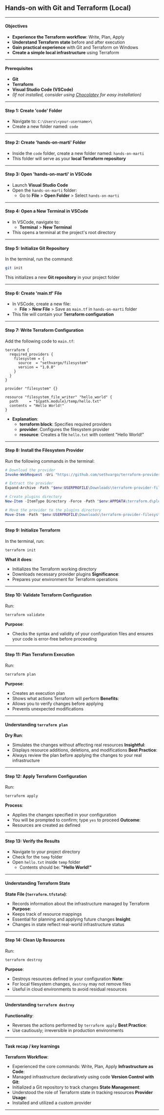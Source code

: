## Hands-on with Git and Terraform (Local)

---

#### Objectives

- **Experience the Terraform workflow**: Write, Plan, Apply
- **Understand Terraform state** before and after execution
- **Gain practical experience** with Git and Terraform on Windows
- **Create a simple local infrastructure** using Terraform

---

#### Prerequisites

- **Git**
- **Terraform**
- **Visual Studio Code (VSCode)**
- *(If not installed, consider using [Chocolatey](https://chocolatey.org/) for easy installation)*

---

#### Step 1: Create 'code' Folder

- Navigate to: `C:\Users\<your-username>\`
- Create a new folder named: `code`

---

#### Step 2: Create 'hands-on-marti' Folder

- Inside the `code` folder, create a new folder named: `hands-on-marti`
- This folder will serve as your **local Terraform repository**

---

#### Step 3: Open 'hands-on-marti' in VSCode

- Launch **Visual Studio Code**
- Open the `hands-on-marti` folder:
  - Go to **File** > **Open Folder** > Select `hands-on-marti`

---

#### Step 4: Open a New Terminal in VSCode

- In VSCode, navigate to:
  - **Terminal** > **New Terminal**
- This opens a terminal at the project's root directory

---

#### Step 5: Initialize Git Repository

In the terminal, run the command:

  ```bash
  git init
  ```

This initializes a new **Git repository** in your project folder

---

#### Step 6: Create 'main.tf' File

- In VSCode, create a new file:
  - **File** > **New File** > Save as `main.tf` in `hands-on-marti` folder
- This file will contain your **Terraform configuration**

---

#### Step 7: Write Terraform Configuration

Add the following code to `main.tf`:

  ```hcl
  terraform {
    required_providers {
      filesystem = {
        source  = "sethvargo/filesystem"
        version = "1.0.0"
      }
    }
  }

  provider "filesystem" {}

  resource "filesystem_file_writer" "hello_world" {
    path     = "${path.module}/temp/hello.txt"
    contents = "Hello World!"
  }
  ```

- **Explanation**:
  - **terraform block**: Specifies required providers
  - **provider**: Configures the filesystem provider
  - **resource**: Creates a file `hello.txt` with content "Hello World!"

---

#### Step 8: Install the Filesystem Provider

Run the following commands in the terminal:

  ```powershell
  # Download the provider
  Invoke-WebRequest -Uri "https://github.com/sethvargo/terraform-provider-filesystem/releases/download/v1.0.0/terraform-provider-filesystem_1.0.0_windows_amd64.zip" -OutFile "$env:USERPROFILE\Downloads\terraform-provider-filesystem.zip"

  # Extract the provider
  Expand-Archive -Path "$env:USERPROFILE\Downloads\terraform-provider-filesystem.zip" -DestinationPath "$env:USERPROFILE\Downloads\terraform-provider-filesystem" -Force

  # Create plugins directory
  New-Item -ItemType Directory -Force -Path "$env:APPDATA\terraform.d\plugins"

  # Move the provider to the plugins directory
  Move-Item -Path "$env:USERPROFILE\Downloads\terraform-provider-filesystem" -Destination "$env:APPDATA\terraform.d\plugins\terraform-provider-filesystem" -Force
  ```

---

#### Step 9: Initialize Terraform

In the terminal, run:

  ```bash
  terraform init
  ```

**What it does**:
  - Initializes the Terraform working directory
  - Downloads necessary provider plugins
**Significance**:
  - Prepares your environment for Terraform operations

---

#### Step 10: Validate Terraform Configuration

Run:

  ```bash
  terraform validate
  ```

**Purpose**:
  - Checks the syntax and validity of your configuration files and ensures your code is error-free before proceeding

---

#### Step 11: Plan Terraform Execution

Run:

  ```bash
  terraform plan
  ```

**Purpose**:
  - Creates an execution plan
  - Shows what actions Terraform will perform
**Benefits**:
  - Allows you to verify changes before applying
  - Prevents unexpected modifications

---

#### Understanding `terraform plan`
**Dry Run**:
  - Simulates the changes without affecting real resources
**Insightful**:
  - Displays resource additions, deletions, and modifications
**Best Practice**:
  - Always review the plan before applying the changes to your real infrastructure

---

#### Step 12: Apply Terraform Configuration

Run:

  ```bash
  terraform apply
  ```

**Process**:
  - Applies the changes specified in your configuration
  - You will be prompted to confirm; type `yes` to proceed
**Outcome**:
  - Resources are created as defined

---

#### Step 13: Verify the Results

- Navigate to your project directory
- Check for the `temp` folder
- Open `hello.txt` inside `temp` folder
  - Contents should be: **"Hello World!"**

---

#### Understanding Terraform State
**State File (`terraform.tfstate`)**:
  - Records information about the infrastructure managed by Terraform
**Purpose**:
  - Keeps track of resource mappings
  - Essential for planning and applying future changes
**Insight**:
  - Changes in state reflect real-world infrastructure status

---

#### Step 14: Clean Up Resources

Run:

  ```bash
  terraform destroy
  ```

**Purpose**:
  - Destroys resources defined in your configuration
**Note**:
  - For local filesystem changes, `destroy` may not remove files
  - Useful in cloud environments to avoid residual resources

---

#### Understanding `terraform destroy`
**Functionality**:
  - Reverses the actions performed by `terraform apply`
**Best Practice**:
  - Use cautiously; irreversible in production environments

---

#### Task recap / key learnings

**Terraform Workflow**:
  - Experienced the core commands: Write, Plan, Apply
**Infrastructure as Code**:
  - Managed infrastructure declaratively using code
**Version Control with Git**:
  - Initialized a Git repository to track changes
**State Management**:
  - Understood the role of Terraform state in tracking resources
**Provider Usage**:
  - Installed and utilized a custom provider

---
